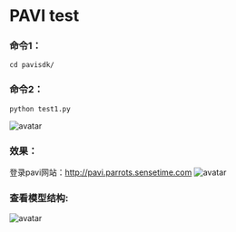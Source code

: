 # PAVI test
### 命令1： 
```shell
cd pavisdk/
```
### 命令2：
```shell
python test1.py
```
![avatar](https://gitlab.sh.sensetime.com/xieyuming/imghost/raw/master/PAVIIMG/test1.png)
### 效果：
登录pavi网站：http://pavi.parrots.sensetime.com
![avatar](https://gitlab.sh.sensetime.com/xieyuming/imghost/raw/master/PAVIIMG/PAVI_Dashboard.jpg)
### 查看模型结构:
![avatar](https://gitlab.sh.sensetime.com/xieyuming/imghost/raw/master/PAVIIMG/PAVI_ModelStruct.jpg)



